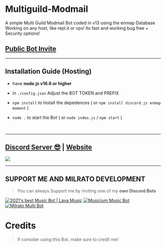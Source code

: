 # Multiguild-Modmail
A simple Multi Guild Modmail Bot coded in v13 using the enmap Database Working on any host, like repl.it or vps! Its fast and working bug free + Security options!

## [Public Bot Invite](https://discord.com/api/oauth2/authorize?client_id=889789099899244544&permissions=8&scope=bot)

***

## Installation Guide (Hosting)

- have **node.js v16.6 or higher**

- in `./config.json` Adjust the BOT TOKEN and PREFIX

- `npm install` to Install the depedences ( or `npm install discord.js enmap moment` )

- `node .` to start the Bot ( or `node index.js` / `npm start` )

<br/>
  
***

## [Discord Server 😎](https://discord.gg/milrato) | [Website](https://milrato.dev)
<a href="https://discord.gg/milrato"><img src="https://discord.com/api/guilds/773668217163218944/widget.png?style=banner2"></a>

***

## SUPPORT ME AND MILRATO DEVELOPMENT

> You can always Support me by inviting one of my **own Discord Bots**

[![2021's best Music Bot | Lava Music](https://cdn.discordapp.com/attachments/748533465972080670/817088638780440579/test3.png)](https://lava.milrato.dev)
[![Musicium Music Bot](https://cdn.discordapp.com/attachments/742446682381221938/770055673965707264/test1.png)](https://musicium.musicium.dev)
[![Milrato Multi Bot](https://cdn.discordapp.com/attachments/742446682381221938/770056826724679680/test1.png)](https://milrato.milrato.dev)

# Credits

> If consider using this Bot, make sure to credit me!
